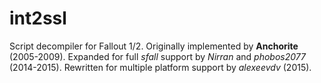 # int2ssl

Script decompiler for Fallout 1/2.
Originally implemented by **Anchorite** (2005-2009).
Expanded for full *sfall* support by *Nirran* and *phobos2077* (2014-2015).
Rewritten for multiple platform support by *alexeevdv* (2015).

